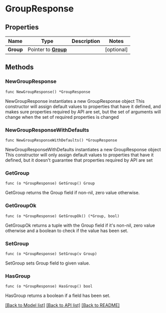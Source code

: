 # GroupResponse

## Properties

Name | Type | Description | Notes
------------ | ------------- | ------------- | -------------
**Group** | Pointer to [**Group**](Group.md) |  | [optional] 

## Methods

### NewGroupResponse

`func NewGroupResponse() *GroupResponse`

NewGroupResponse instantiates a new GroupResponse object
This constructor will assign default values to properties that have it defined,
and makes sure properties required by API are set, but the set of arguments
will change when the set of required properties is changed

### NewGroupResponseWithDefaults

`func NewGroupResponseWithDefaults() *GroupResponse`

NewGroupResponseWithDefaults instantiates a new GroupResponse object
This constructor will only assign default values to properties that have it defined,
but it doesn't guarantee that properties required by API are set

### GetGroup

`func (o *GroupResponse) GetGroup() Group`

GetGroup returns the Group field if non-nil, zero value otherwise.

### GetGroupOk

`func (o *GroupResponse) GetGroupOk() (*Group, bool)`

GetGroupOk returns a tuple with the Group field if it's non-nil, zero value otherwise
and a boolean to check if the value has been set.

### SetGroup

`func (o *GroupResponse) SetGroup(v Group)`

SetGroup sets Group field to given value.

### HasGroup

`func (o *GroupResponse) HasGroup() bool`

HasGroup returns a boolean if a field has been set.


[[Back to Model list]](../README.md#documentation-for-models) [[Back to API list]](../README.md#documentation-for-api-endpoints) [[Back to README]](../README.md)


